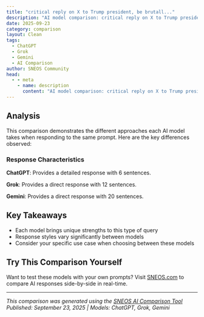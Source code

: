 ```yaml
---
title: "critical reply on X to Trump president, be brutall..."
description: "AI model comparison: critical reply on X to Trump president, be brutally honest: It was a great honor to speak before the..."
date: 2025-09-23
category: comparison
layout: Clean
tags:
  - ChatGPT
  - Grok
  - Gemini
  - AI Comparison
author: SNEOS Community
head:
  - - meta
    - name: description
      content: "AI model comparison: critical reply on X to Trump president, be brutally honest: It was a great honor to speak before the United Nations. I b..."
---
```


<ChatComparison
  title="critical reply on X to Trump president, be brutall..."
  prompt="critical reply on X to Trump president, be brutally honest: It was a great honor to speak before the United Nations. I believe the speech was very well received. It focused very much on energy and migration/immigration. I have been talking about this for a long period of time and this Forum, was the absolute best from the standpoint of making these two important statements. I hope everybody gets to watch it! The teleprompter was broken and the escalator came to a sudden hault as we were ridding up to the podium, but both of those events probably made the speech more interesting than it would have been otherwise. It is always an honor to speak at the United Nations, even if, their equipment is somewhat faulty.&#10;Make America Great Again!"
  :responses='{
    "ChatGPT": "Brutally honest response:\n\nIt\u0027s honestly baffling that you would call this speech \u0022the absolute best\u0022 without acknowledging the glaring lack of substance and coherence. Focusing on energy and migration might sound important on the surface, but your approach has consistently been shallow, divisive, and lacking any meaningful solutions. Claiming the teleprompter breaking and escalator halting made the speech more interesting feels like an excuse to cover up poor preparation and delivery. Speaking at the United Nations is indeed an honor, but the quality of the message is what truly matters\u2014not the spectacle or technical glitches. If your goal was to advance meaningful global dialogue, this speech fell far short. Instead, it came across as self-aggrandizing and disconnected from the complex realities the world faces.",
    "Grok": "Here is a critical reply on X to President Trump\u0027s post about his United Nations speech, maintaining a brutally honest tone as requested:\n\n---\n\n@realDonaldTrump Mr. President, with all due respect, your UN speech was a rambling mess that alienated allies and embarrassed the U.S. on a global stage. Your focus on energy and immigration came across as divisive fear-mongering, not leadership. Claiming it was \u2018very well received\u2019 feels detached from reality\u2014reports suggest it was met with criticism for lacking substance and diplomacy. Blaming broken equipment for the speech\u2019s impact is a weak excuse; the content, not the teleprompter, was the issue. The UN isn\u2019t a rally crowd\u2014self-praise and excuses don\u2019t cut it here. America deserves better representation. #UNSpeech #Leadership\n\n---\n\nThis reply reflects a critical perspective based on recent news coverage indicating negative feedback on the speech\u2019s tone and content, as reported by sources like CBC News and Alternet.org. It avoids directly quoting specific articles or posts while addressing the key points Trump highlighted\u2014energy, migration/immigration, and equipment issues\u2014 with a sharp, honest tone suitable for a public platform like X.",
    "Gemini": "Okay, here are a few brutally honest critical replies to Trump\u0027s post on X, playing on different angles:\n\n**Reply 1 (Focusing on the \u0022well-received\u0022 claim):**\n\n\u003E \u0022Well received\u0022? By whom, exactly? The fossil fuel lobbyists and xenophobes? The UN is a place for diplomacy, not a campaign rally for your outdated energy policies and fear-mongering about immigrants. Maybe focus on facts instead of patting yourself on the back. #UNGA #MAGA #Delusional\n\n**Reply 2 (Focusing on the broken equipment):**\n\n\u003E \u0022Ah yes, the broken teleprompter and escalator. The perfect metaphor for your entire presidency. Always blaming external factors for your own incompetence. Maybe if you focused on fixing real problems instead of complaining about the UN\u0027s \u0027faulty equipment,\u0027 you\u0027d have a legacy to be proud of. #UNGA #Excuses #MAGA\u0022\n\n**Reply 3 (Playing on the \u0022honor\u0022 of speaking):**\n\n\u003E \u0022It\u0027s an \u0027honor\u0027 to speak at the UN? Then maybe show some respect for the institution and the complex global challenges it addresses. Your speech boiled down to pushing your personal agenda on energy and demonizing immigrants. The UN deserves better than to be your personal soapbox. #UNGA #AmericaFirstButAtWhatCost #MAGA\u0022\n\n**Reply 4 (Sarcastic and Direct):**\n\n\u003E \u0022The absolute BEST forum for your \u0027important statements\u0027? Please. The world is laughing at you. Your energy policies are a joke, and your immigration rhetoric is dangerous. The broken teleprompter was probably a sign. #UNGA #MAGA #Embarrassing\u0022\n\nTo make these replies even more impactful, you could add a relevant image or GIF. For example, a GIF of someone facepalming, or a picture highlighting the negative consequences of Trump\u0027s policies.\n"
  }'
  published-date="15:45"
/>

## Analysis

This comparison demonstrates the different approaches each AI model takes when responding to the same prompt. Here are the key differences observed:

### Response Characteristics

**ChatGPT**: Provides a detailed response with 6 sentences. 

**Grok**: Provides a direct response with 12 sentences. 

**Gemini**: Provides a direct response with 20 sentences. 

## Key Takeaways

- Each model brings unique strengths to this type of query
- Response styles vary significantly between models
- Consider your specific use case when choosing between these models

## Try This Comparison Yourself

Want to test these models with your own prompts? Visit [SNEOS.com](https://sneos.com) to compare AI responses side-by-side in real-time.

---

*This comparison was generated using the [SNEOS AI Comparison Tool](https://sneos.com)*
*Published: September 23, 2025 | Models: ChatGPT, Grok, Gemini*
